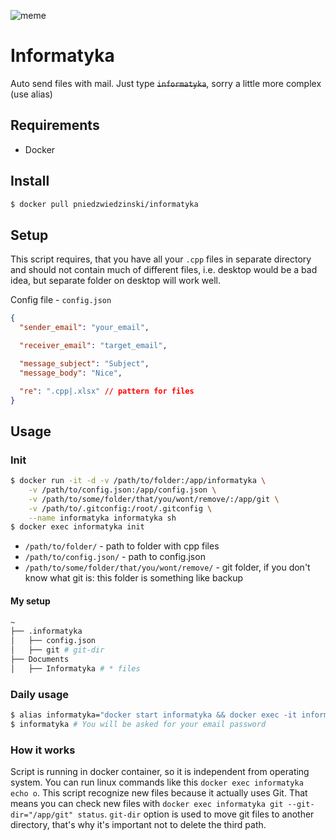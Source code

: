 ![meme](https://tr3.cbsistatic.com/hub/i/2017/03/23/ac406fbc-e3c1-4eba-9717-6854efd46c7f/cce53b95907bc6a657c0b5f6de78d757.jpg)

# Informatyka

Auto send files with mail. Just type <s>`informatyka`</s>, sorry a little more complex (use alias)

## Requirements

- Docker

## Install

```bash
$ docker pull pniedzwiedzinski/informatyka
```

## Setup

This script requires, that you have all your `.cpp` files in separate directory and should not contain much
of different files, i.e. desktop would be a bad idea, but separate folder on desktop will work well.

Config file - `config.json`

```json
{
  "sender_email": "your_email",

  "receiver_email": "target_email",

  "message_subject": "Subject",
  "message_body": "Nice",

  "re": ".cpp|.xlsx" // pattern for files
}
```

## Usage

### Init

```bash
$ docker run -it -d -v /path/to/folder:/app/informatyka \
    -v /path/to/config.json:/app/config.json \
    -v /path/to/some/folder/that/you/wont/remove/:/app/git \
    -v /path/to/.gitconfig:/root/.gitconfig \
    --name informatyka informatyka sh
$ docker exec informatyka init
```

- `/path/to/folder/` - path to folder with cpp files
- `/path/to/config.json/` - path to config.json
- `/path/to/some/folder/that/you/wont/remove/` - git folder, if you don't know what git is: this folder is something like backup

#### My setup

```bash
~
├── .informatyka
│   ├── config.json
│   ├── git # git-dir
├── Documents
│   ├── Informatyka # * files
```

### Daily usage

```bash
$ alias informatyka="docker start informatyka && docker exec -it informatyka commit && docker stop informatyka"
$ informatyka # You will be asked for your email password
```

### How it works

Script is running in docker container, so it is independent from operating system. You can run
linux commands like this `docker exec informatyka echo o`. This script recognize new files because it
actually uses Git. That means you can check new files with `docker exec informatyka git --git-dir="/app/git" status`.
`git-dir` option is used to move git files to another directory, that's why it's important not to delete
the third path.
